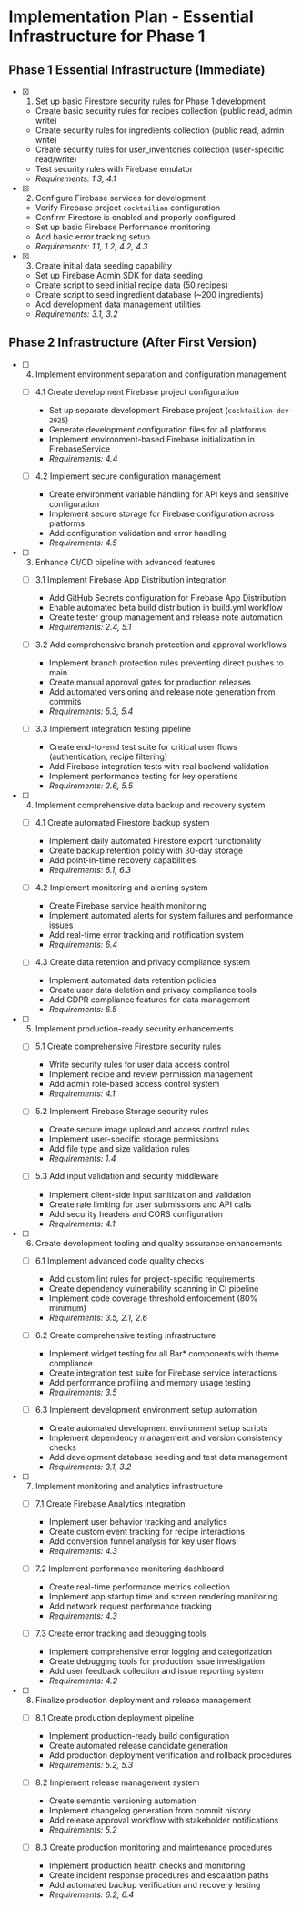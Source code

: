 # Implementation Plan - Essential Infrastructure for Phase 1

## Phase 1 Essential Infrastructure (Immediate)

- [x] 1. Set up basic Firestore security rules for Phase 1 development

  - Create basic security rules for recipes collection (public read, admin write)
  - Create security rules for ingredients collection (public read, admin write)
  - Create security rules for user_inventories collection (user-specific read/write)
  - Test security rules with Firebase emulator
  - _Requirements: 1.3, 4.1_

- [x] 2. Configure Firebase services for development

  - Verify Firebase project `cocktailian` configuration
  - Confirm Firestore is enabled and properly configured
  - Set up basic Firebase Performance monitoring
  - Add basic error tracking setup
  - _Requirements: 1.1, 1.2, 4.2, 4.3_

- [x] 3. Create initial data seeding capability
  - Set up Firebase Admin SDK for data seeding
  - Create script to seed initial recipe data (50 recipes)
  - Create script to seed ingredient database (~200 ingredients)
  - Add development data management utilities
  - _Requirements: 3.1, 3.2_

## Phase 2 Infrastructure (After First Version)

- [ ] 4. Implement environment separation and configuration management

  - [ ] 4.1 Create development Firebase project configuration

    - Set up separate development Firebase project (`cocktailian-dev-2025`)
    - Generate development configuration files for all platforms
    - Implement environment-based Firebase initialization in FirebaseService
    - _Requirements: 4.4_

  - [ ] 4.2 Implement secure configuration management
    - Create environment variable handling for API keys and sensitive configuration
    - Implement secure storage for Firebase configuration across platforms
    - Add configuration validation and error handling
    - _Requirements: 4.5_

- [ ] 3. Enhance CI/CD pipeline with advanced features

  - [ ] 3.1 Implement Firebase App Distribution integration

    - Add GitHub Secrets configuration for Firebase App Distribution
    - Enable automated beta build distribution in build.yml workflow
    - Create tester group management and release note automation
    - _Requirements: 2.4, 5.1_

  - [ ] 3.2 Add comprehensive branch protection and approval workflows

    - Implement branch protection rules preventing direct pushes to main
    - Create manual approval gates for production releases
    - Add automated versioning and release note generation from commits
    - _Requirements: 5.3, 5.4_

  - [ ] 3.3 Implement integration testing pipeline
    - Create end-to-end test suite for critical user flows (authentication, recipe filtering)
    - Add Firebase integration tests with real backend validation
    - Implement performance testing for key operations
    - _Requirements: 2.6, 5.5_

- [ ] 4. Implement comprehensive data backup and recovery system

  - [ ] 4.1 Create automated Firestore backup system

    - Implement daily automated Firestore export functionality
    - Create backup retention policy with 30-day storage
    - Add point-in-time recovery capabilities
    - _Requirements: 6.1, 6.3_

  - [ ] 4.2 Implement monitoring and alerting system

    - Create Firebase service health monitoring
    - Implement automated alerts for system failures and performance issues
    - Add real-time error tracking and notification system
    - _Requirements: 6.4_

  - [ ] 4.3 Create data retention and privacy compliance system
    - Implement automated data retention policies
    - Create user data deletion and privacy compliance tools
    - Add GDPR compliance features for data management
    - _Requirements: 6.5_

- [ ] 5. Implement production-ready security enhancements

  - [ ] 5.1 Create comprehensive Firestore security rules

    - Write security rules for user data access control
    - Implement recipe and review permission management
    - Add admin role-based access control system
    - _Requirements: 4.1_

  - [ ] 5.2 Implement Firebase Storage security rules

    - Create secure image upload and access control rules
    - Implement user-specific storage permissions
    - Add file type and size validation rules
    - _Requirements: 1.4_

  - [ ] 5.3 Add input validation and security middleware
    - Implement client-side input sanitization and validation
    - Create rate limiting for user submissions and API calls
    - Add security headers and CORS configuration
    - _Requirements: 4.1_

- [ ] 6. Create development tooling and quality assurance enhancements

  - [ ] 6.1 Implement advanced code quality checks

    - Add custom lint rules for project-specific requirements
    - Create dependency vulnerability scanning in CI pipeline
    - Implement code coverage threshold enforcement (80% minimum)
    - _Requirements: 3.5, 2.1, 2.6_

  - [ ] 6.2 Create comprehensive testing infrastructure

    - Implement widget testing for all Bar\* components with theme compliance
    - Create integration test suite for Firebase service interactions
    - Add performance profiling and memory usage testing
    - _Requirements: 3.5_

  - [ ] 6.3 Implement development environment setup automation
    - Create automated development environment setup scripts
    - Implement dependency management and version consistency checks
    - Add development database seeding and test data management
    - _Requirements: 3.1, 3.2_

- [ ] 7. Implement monitoring and analytics infrastructure

  - [ ] 7.1 Create Firebase Analytics integration

    - Implement user behavior tracking and analytics
    - Create custom event tracking for recipe interactions
    - Add conversion funnel analysis for key user flows
    - _Requirements: 4.3_

  - [ ] 7.2 Implement performance monitoring dashboard

    - Create real-time performance metrics collection
    - Implement app startup time and screen rendering monitoring
    - Add network request performance tracking
    - _Requirements: 4.3_

  - [ ] 7.3 Create error tracking and debugging tools
    - Implement comprehensive error logging and categorization
    - Create debugging tools for production issue investigation
    - Add user feedback collection and issue reporting system
    - _Requirements: 4.2_

- [ ] 8. Finalize production deployment and release management

  - [ ] 8.1 Create production deployment pipeline

    - Implement production-ready build configuration
    - Create automated release candidate generation
    - Add production deployment verification and rollback procedures
    - _Requirements: 5.2, 5.3_

  - [ ] 8.2 Implement release management system

    - Create semantic versioning automation
    - Implement changelog generation from commit history
    - Add release approval workflow with stakeholder notifications
    - _Requirements: 5.2_

  - [ ] 8.3 Create production monitoring and maintenance procedures
    - Implement production health checks and monitoring
    - Create incident response procedures and escalation paths
    - Add automated backup verification and recovery testing
    - _Requirements: 6.2, 6.4_
